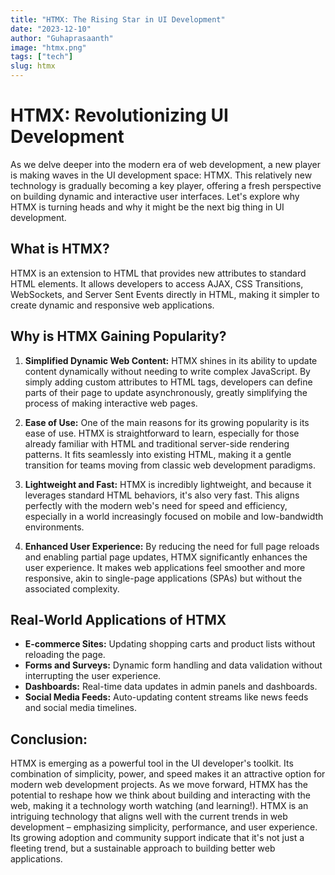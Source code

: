 ```yaml
---
title: "HTMX: The Rising Star in UI Development"
date: "2023-12-10"
author: "Guhaprasaanth"
image: "htmx.png"
tags: ["tech"]
slug: htmx
---
```

# HTMX: Revolutionizing UI Development
As we delve deeper into the modern era of web development, a new player is making waves in the UI development space: HTMX. This relatively new technology is gradually becoming a key player, offering a fresh perspective on building dynamic and interactive user interfaces. Let's explore why HTMX is turning heads and why it might be the next big thing in UI development.

## What is HTMX?
HTMX is an extension to HTML that provides new attributes to standard HTML elements. It allows developers to access AJAX, CSS Transitions, WebSockets, and Server Sent Events directly in HTML, making it simpler to create dynamic and responsive web applications.

## Why is HTMX Gaining Popularity?
1. **Simplified Dynamic Web Content:**
HTMX shines in its ability to update content dynamically without needing to write complex JavaScript. By simply adding custom attributes to HTML tags, developers can define parts of their page to update asynchronously, greatly simplifying the process of making interactive web pages.

2. **Ease of Use:**
One of the main reasons for its growing popularity is its ease of use. HTMX is straightforward to learn, especially for those already familiar with HTML and traditional server-side rendering patterns. It fits seamlessly into existing HTML, making it a gentle transition for teams moving from classic web development paradigms.

3. **Lightweight and Fast:**
HTMX is incredibly lightweight, and because it leverages standard HTML behaviors, it's also very fast. This aligns perfectly with the modern web's need for speed and efficiency, especially in a world increasingly focused on mobile and low-bandwidth environments.

4. **Enhanced User Experience:**
By reducing the need for full page reloads and enabling partial page updates, HTMX significantly enhances the user experience. It makes web applications feel smoother and more responsive, akin to single-page applications (SPAs) but without the associated complexity.

## Real-World Applications of HTMX
 - **E-commerce Sites:** Updating shopping carts and product lists without reloading the page.
 - **Forms and Surveys:** Dynamic form handling and data validation without interrupting the user experience.
 - **Dashboards:** Real-time data updates in admin panels and dashboards.
 - **Social Media Feeds:** Auto-updating content streams like news feeds and social media timelines.

## Conclusion:
HTMX is emerging as a powerful tool in the UI developer's toolkit. Its combination of simplicity, power, and speed makes it an attractive option for modern web development projects. As we move forward, HTMX has the potential to reshape how we think about building and interacting with the web, making it a technology worth watching (and learning!). HTMX is an intriguing technology that aligns well with the current trends in web development – emphasizing simplicity, performance, and user experience. Its growing adoption and community support indicate that it's not just a fleeting trend, but a sustainable approach to building better web applications.

